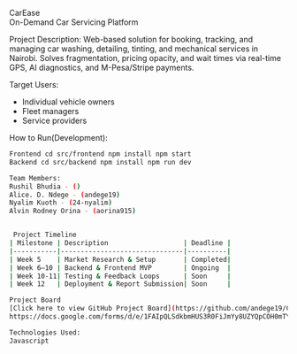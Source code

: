 CarEase  
On-Demand Car Servicing Platform  

Project Description:  Web-based solution for booking, tracking, and managing car washing, detailing, tinting, and mechanical services in Nairobi. Solves fragmentation, pricing opacity, and wait times via real-time GPS, AI diagnostics, and M-Pesa/Stripe payments.  

Target Users:  
- Individual vehicle owners  
- Fleet managers  
- Service providers  

How to Run(Development):  
```bash
Frontend cd src/frontend npm install npm start
Backend cd src/backend npm install npm run dev

Team Members:
Rushil Bhudia - ()
Alice. D. Ndege - (andege19)
Nyalim Kuoth - (24-nyalim)
Alvin Rodney Orina - (aorina915)


 Project Timeline
| Milestone | Description                   | Deadline |
|-----------|-------------------------------|----------|
| Week 5    | Market Research & Setup       | Completed|
| Week 6–10 | Backend & Frontend MVP        | Ongoing  |
| Week 10-11| Testing & Feedback Loops      | Soon     |
| Week 12   | Deployment & Report Submission| Soon     |

Project Board
[Click here to view GitHub Project Board](https://github.com/andege19/CarEase)
https://docs.google.com/forms/d/e/1FAIpQLSdkbmHUS3R0FiJmYy8UZYQpCOH0mTYJHh0gSiPl9xG2bcXH-w/viewform?usp=headerss

Technologies Used:
Javascript
